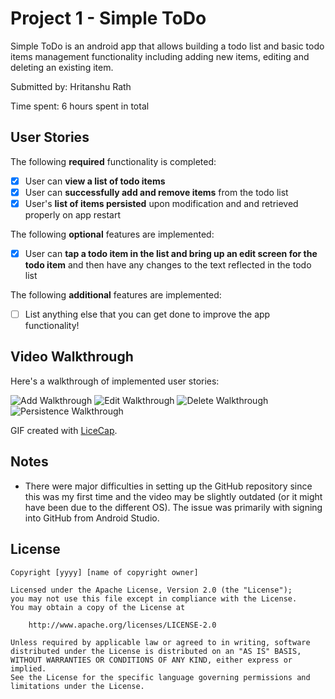 # Project 1 - Simple ToDo

Simple ToDo is an android app that allows building a todo list and basic todo items management functionality including adding new items, editing and deleting an existing item.

Submitted by: Hritanshu Rath

Time spent: 6 hours spent in total

## User Stories

The following **required** functionality is completed:

* [x] User can **view a list of todo items**
* [x] User can **successfully add and remove items** from the todo list
* [x] User's **list of items persisted** upon modification and and retrieved properly on app restart

The following **optional** features are implemented:

* [x] User can **tap a todo item in the list and bring up an edit screen for the todo item** and then have any changes to the text reflected in the todo list

The following **additional** features are implemented:

* [ ] List anything else that you can get done to improve the app functionality!

## Video Walkthrough

Here's a walkthrough of implemented user stories:

<img src='Walkthrough-add.gif' title='Video Walkthrough' width='' alt='Add Walkthrough' />
<img src='Walkthrough-edit.gif' title='Video Walkthrough' width='' alt='Edit Walkthrough' />
<img src='Walkthrough-persistence.gif' title='Video Walkthrough' width='' alt='Delete Walkthrough' />
<img src='Walkthrough-delete.gif' title='Video Walkthrough' width='' alt='Persistence Walkthrough' />

GIF created with [LiceCap](http://www.cockos.com/licecap/).

## Notes

- There were major difficulties in setting up the GitHub repository since this was my first time and the video may be slightly outdated (or it might have been due to the different OS). The issue was primarily with signing into GitHub from Android Studio.

## License

    Copyright [yyyy] [name of copyright owner]

    Licensed under the Apache License, Version 2.0 (the "License");
    you may not use this file except in compliance with the License.
    You may obtain a copy of the License at

        http://www.apache.org/licenses/LICENSE-2.0

    Unless required by applicable law or agreed to in writing, software
    distributed under the License is distributed on an "AS IS" BASIS,
    WITHOUT WARRANTIES OR CONDITIONS OF ANY KIND, either express or implied.
    See the License for the specific language governing permissions and
    limitations under the License.
